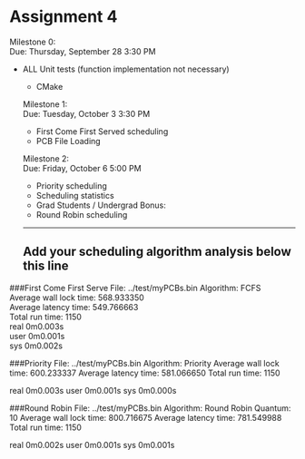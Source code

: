 # Assignment 4

Milestone 0:  
    Due: Thursday, September 28 3:30 PM
- ALL Unit tests (function implementation not necessary)
    - CMake

    Milestone 1:  
    Due: Tuesday, October 3 3:30 PM
    - First Come First Served scheduling
    - PCB File Loading

    Milestone 2:  
    Due: Friday, October 6 5:00 PM
    - Priority scheduling
    - Scheduling statistics
    - Grad Students / Undergrad Bonus:
    - Round Robin scheduling

    ----  
    Add your scheduling algorithm analysis below this line  
    ----
    
###First Come First Serve
    File: ../test/myPCBs.bin Algorithm: FCFS    
    Average wall lock time: 568.933350   
    Average latency time: 549.766663   
    Total run time: 1150    
    real   0m0.003s   
    user   0m0.001s   
    sys    0m0.002s

###Priority 
    File: ../test/myPCBs.bin Algorithm: Priority 
Average wall lock time: 600.233337
Average latency time: 581.066650
Total run time: 1150

real	0m0.003s
user	0m0.001s
sys		0m0.000s

###Round Robin
File: ../test/myPCBs.bin Algorithm: Round Robin Quantum: 10 
Average wall lock time: 800.716675
Average latency time: 781.549988
Total run time: 1150

real	0m0.002s
user	0m0.001s
sys	    0m0.001s



